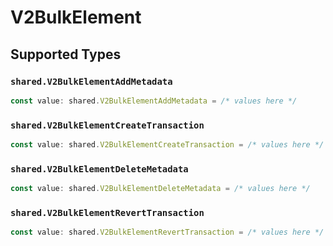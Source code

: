 # V2BulkElement


## Supported Types

### `shared.V2BulkElementAddMetadata`

```typescript
const value: shared.V2BulkElementAddMetadata = /* values here */
```

### `shared.V2BulkElementCreateTransaction`

```typescript
const value: shared.V2BulkElementCreateTransaction = /* values here */
```

### `shared.V2BulkElementDeleteMetadata`

```typescript
const value: shared.V2BulkElementDeleteMetadata = /* values here */
```

### `shared.V2BulkElementRevertTransaction`

```typescript
const value: shared.V2BulkElementRevertTransaction = /* values here */
```

